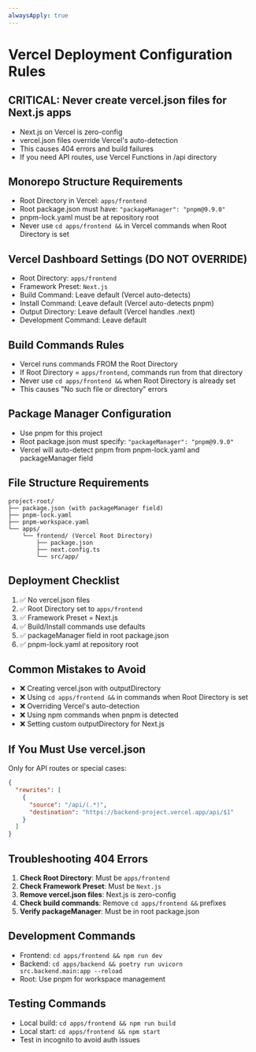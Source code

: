 ```yaml
---
alwaysApply: true
---
```


# Vercel Deployment Configuration Rules

## CRITICAL: Never create vercel.json files for Next.js apps

- Next.js on Vercel is zero-config
- vercel.json files override Vercel's auto-detection
- This causes 404 errors and build failures
- If you need API routes, use Vercel Functions in /api directory

## Monorepo Structure Requirements

- Root Directory in Vercel: `apps/frontend`
- Root package.json must have: `"packageManager": "pnpm@9.9.0"`
- pnpm-lock.yaml must be at repository root
- Never use `cd apps/frontend &&` in Vercel commands when Root Directory is set

## Vercel Dashboard Settings (DO NOT OVERRIDE)

- Root Directory: `apps/frontend`
- Framework Preset: `Next.js`
- Build Command: Leave default (Vercel auto-detects)
- Install Command: Leave default (Vercel auto-detects pnpm)
- Output Directory: Leave default (Vercel handles .next)
- Development Command: Leave default

## Build Commands Rules

- Vercel runs commands FROM the Root Directory
- If Root Directory = `apps/frontend`, commands run from that directory
- Never use `cd apps/frontend &&` when Root Directory is already set
- This causes "No such file or directory" errors

## Package Manager Configuration

- Use pnpm for this project
- Root package.json must specify: `"packageManager": "pnpm@9.9.0"`
- Vercel will auto-detect pnpm from pnpm-lock.yaml and packageManager field

## File Structure Requirements

```
project-root/
├── package.json (with packageManager field)
├── pnpm-lock.yaml
├── pnpm-workspace.yaml
└── apps/
    └── frontend/ (Vercel Root Directory)
        ├── package.json
        ├── next.config.ts
        └── src/app/
```

## Deployment Checklist

1. ✅ No vercel.json files
2. ✅ Root Directory set to `apps/frontend`
3. ✅ Framework Preset = Next.js
4. ✅ Build/Install commands use defaults
5. ✅ packageManager field in root package.json
6. ✅ pnpm-lock.yaml at repository root

## Common Mistakes to Avoid

- ❌ Creating vercel.json with outputDirectory
- ❌ Using `cd apps/frontend &&` in commands when Root Directory is set
- ❌ Overriding Vercel's auto-detection
- ❌ Using npm commands when pnpm is detected
- ❌ Setting custom outputDirectory for Next.js

## If You Must Use vercel.json

Only for API routes or special cases:

```json
{
  "rewrites": [
    {
      "source": "/api/(.*)",
      "destination": "https://backend-project.vercel.app/api/$1"
    }
  ]
}
```

## Troubleshooting 404 Errors

1. **Check Root Directory**: Must be `apps/frontend`
2. **Check Framework Preset**: Must be `Next.js`
3. **Remove vercel.json files**: Next.js is zero-config
4. **Check build commands**: Remove `cd apps/frontend &&` prefixes
5. **Verify packageManager**: Must be in root package.json

## Development Commands

- Frontend: `cd apps/frontend && npm run dev`
- Backend: `cd apps/backend && poetry run uvicorn src.backend.main:app --reload`
- Root: Use pnpm for workspace management

## Testing Commands

- Local build: `cd apps/frontend && npm run build`
- Local start: `cd apps/frontend && npm start`
- Test in incognito to avoid auth issues
